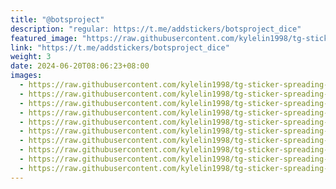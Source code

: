 ```yaml
---
title: "@botsproject"
description: "regular: https://t.me/addstickers/botsproject_dice"
featured_image: "https://raw.githubusercontent.com/kylelin1998/tg-sticker-spreading-worldwide-images/main/img/5a2ca537-1243-4c2f-9880-6022a6042222.jpg"
link: "https://t.me/addstickers/botsproject_dice"
weight: 3
date: 2024-06-20T08:06:23+08:00
images:
  - https://raw.githubusercontent.com/kylelin1998/tg-sticker-spreading-worldwide-images/main/img/5a2ca537-1243-4c2f-9880-6022a6042222.jpg
  - https://raw.githubusercontent.com/kylelin1998/tg-sticker-spreading-worldwide-images/main/img/f4552a78-c410-4278-b145-f20d378be6b9.jpg
  - https://raw.githubusercontent.com/kylelin1998/tg-sticker-spreading-worldwide-images/main/img/426ba15c-564c-44a0-a951-9c2b78d9dd3f.jpg
  - https://raw.githubusercontent.com/kylelin1998/tg-sticker-spreading-worldwide-images/main/img/361fe911-f9d9-4ad2-8b8e-efe6e44bd4f3.jpg
  - https://raw.githubusercontent.com/kylelin1998/tg-sticker-spreading-worldwide-images/main/img/c2b13448-1af0-4567-b239-88d1c4ff9a78.jpg
  - https://raw.githubusercontent.com/kylelin1998/tg-sticker-spreading-worldwide-images/main/img/83603e7d-3c57-4794-a521-5c7958d7b363.jpg
  - https://raw.githubusercontent.com/kylelin1998/tg-sticker-spreading-worldwide-images/main/img/5e626333-7080-4cb9-a9d5-13c559ddb90f.jpg
  - https://raw.githubusercontent.com/kylelin1998/tg-sticker-spreading-worldwide-images/main/img/115be3c1-33f6-4563-bf2a-10f88ccc0212.jpg
  - https://raw.githubusercontent.com/kylelin1998/tg-sticker-spreading-worldwide-images/main/img/cee78c56-cf82-477a-8915-826722cef2b2.jpg
  - https://raw.githubusercontent.com/kylelin1998/tg-sticker-spreading-worldwide-images/main/img/b5fcffcc-fe50-4596-b1f2-bbe1446bea3d.jpg
---
```

